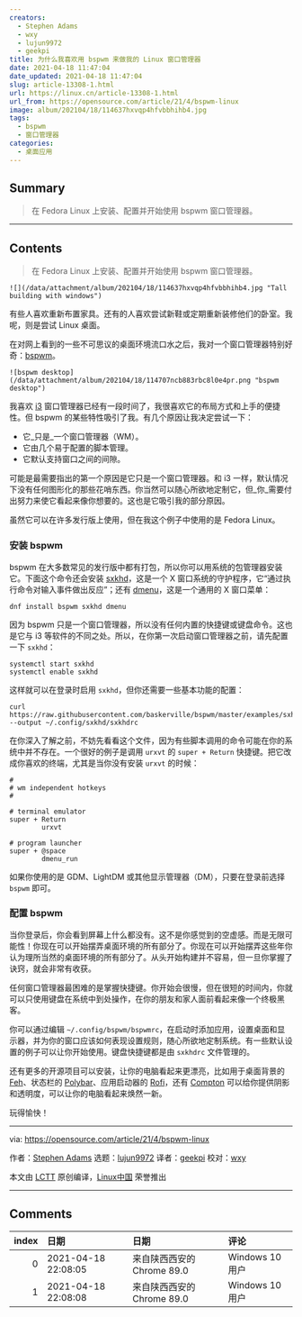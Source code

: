 ```yaml
---
creators:
  - Stephen Adams
  - wxy
  - lujun9972
  - geekpi
title: 为什么我喜欢用 bspwm 来做我的 Linux 窗口管理器
date: 2021-04-18 11:47:04
date_updated: 2021-04-18 11:47:04
slug: article-13308-1.html
url: https://linux.cn/article-13308-1.html
url_from: https://opensource.com/article/21/4/bspwm-linux
image: album/202104/18/114637hxvqp4hfvbbhihb4.jpg
tags:
  - bspwm
  - 窗口管理器
categories:
  - 桌面应用
---
```


## Summary

> 在 Fedora Linux 上安装、配置并开始使用 bspwm 窗口管理器。

***

<!-- more -->

## Contents

> 
> 在 Fedora Linux 上安装、配置并开始使用 bspwm 窗口管理器。
> 
> 
> 

`![](/data/attachment/album/202104/18/114637hxvqp4hfvbbhihb4.jpg "Tall building with windows")`

有些人喜欢重新布置家具。还有的人喜欢尝试新鞋或定期重新装修他们的卧室。我呢，则是尝试 Linux 桌面。

在对网上看到的一些不可思议的桌面环境流口水之后，我对一个窗口管理器特别好奇：[bspwm](https://github.com/baskerville/bspwm)。

`![bspwm desktop](/data/attachment/album/202104/18/114707ncb883rbc8l0e4pr.png "bspwm desktop")`

我喜欢 [i3](https://i3wm.org/) 窗口管理器已经有一段时间了，我很喜欢它的布局方式和上手的便捷性。但 bspwm 的某些特性吸引了我。有几个原因让我决定尝试一下：

* 它\_只是\_一个窗口管理器（WM）。
* 它由几个易于配置的脚本管理。
* 它默认支持窗口之间的间隙。

可能是最需要指出的第一个原因是它只是一个窗口管理器。和 i3 一样，默认情况下没有任何图形化的那些花哨东西。你当然可以随心所欲地定制它，但\_你\_需要付出努力来使它看起来像你想要的。这也是它吸引我的部分原因。

虽然它可以在许多发行版上使用，但在我这个例子中使用的是 Fedora Linux。

### 安装 bspwm

bspwm 在大多数常见的发行版中都有打包，所以你可以用系统的包管理器安装它。下面这个命令还会安装 [sxkhd](https://github.com/baskerville/sxhkd)，这是一个 X 窗口系统的守护程序，它“通过执行命令对输入事件做出反应”；还有 [dmenu](https://linux.die.net/man/1/dmenu)，这是一个通用的 X 窗口菜单：

```shell
dnf install bspwm sxkhd dmenu
```

因为 bspwm 只是一个窗口管理器，所以没有任何内置的快捷键或键盘命令。这也是它与 i3 等软件的不同之处。所以，在你第一次启动窗口管理器之前，请先配置一下 `sxkhd`：

```shell
systemctl start sxkhd
systemctl enable sxkhd
```

这样就可以在登录时启用 `sxkhd`，但你还需要一些基本功能的配置：

```shell
curl https://raw.githubusercontent.com/baskerville/bspwm/master/examples/sxhkdrc --output ~/.config/sxkhd/sxkhdrc
```

在你深入了解之前，不妨先看看这个文件，因为有些脚本调用的命令可能在你的系统中并不存在。一个很好的例子是调用 `urxvt` 的 `super + Return` 快捷键。把它改成你喜欢的终端，尤其是当你没有安装 `urxvt` 的时候：

```shell
#
# wm independent hotkeys
#
   
# terminal emulator
super + Return
        urxvt
   
# program launcher
super + @space
        dmenu_run
```

如果你使用的是 GDM、LightDM 或其他显示管理器（DM），只要在登录前选择 `bspwm` 即可。

### 配置 bspwm

当你登录后，你会看到屏幕上什么都没有。这不是你感觉到的空虚感。而是无限可能性！你现在可以开始摆弄桌面环境的所有部分了。你现在可以开始摆弄这些年你认为理所当然的桌面环境的所有部分了。从头开始构建并不容易，但一旦你掌握了诀窍，就会非常有收获。

任何窗口管理器最困难的是掌握快捷键。你开始会很慢，但在很短的时间内，你就可以只使用键盘在系统中到处操作，在你的朋友和家人面前看起来像一个终极黑客。

你可以通过编辑 `~/.config/bspwm/bspwmrc`，在启动时添加应用，设置桌面和显示器，并为你的窗口应该如何表现设置规则，随心所欲地定制系统。有一些默认设置的例子可以让你开始使用。键盘快捷键都是由 `sxkhdrc` 文件管理的。

还有更多的开源项目可以安装，让你的电脑看起来更漂亮，比如用于桌面背景的 [Feh](https://github.com/derf/feh)、状态栏的 [Polybar](https://github.com/polybar/polybar)、应用启动器的 [Rofi](https://github.com/davatorium/rofi)，还有 [Compton](https://github.com/chjj/compton) 可以给你提供阴影和透明度，可以让你的电脑看起来焕然一新。

玩得愉快！

---

via: <https://opensource.com/article/21/4/bspwm-linux>

作者：[Stephen Adams](https://opensource.com/users/stevehnh) 选题：[lujun9972](https://github.com/lujun9972) 译者：[geekpi](https://github.com/geekpi) 校对：[wxy](https://github.com/wxy)

本文由 [LCTT](https://github.com/LCTT/TranslateProject) 原创编译，[Linux中国](https://linux.cn/) 荣誉推出

***

## Comments

|   index | 日期                | 日期                                       | 评论   |
|--------:|:--------------------|:-------------------------------------------|:-------|
|       0 | 2021-04-18 22:08:05 | 来自陕西西安的 Chrome 89.0|Windows 10 用户 | 外文网 |
|       1 | 2021-04-18 22:08:08 | 来自陕西西安的 Chrome 89.0|Windows 10 用户 | 外文网 |
